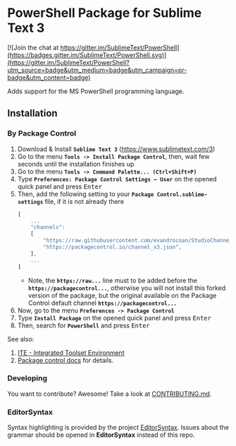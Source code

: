 # PowerShell Package for Sublime Text 3

[![Join the chat at https://gitter.im/SublimeText/PowerShell](https://badges.gitter.im/SublimeText/PowerShell.svg)](https://gitter.im/SublimeText/PowerShell?utm_source=badge&utm_medium=badge&utm_campaign=pr-badge&utm_content=badge)

Adds support for the MS PowerShell programming language.


## Installation

### By Package Control

1. Download & Install **`Sublime Text 3`** (https://www.sublimetext.com/3)
1. Go to the menu **`Tools -> Install Package Control`**, then,
   wait few seconds until the installation finishes up
1. Go to the menu **`Tools -> Command Palette...
   (Ctrl+Shift+P)`**
1. Type **`Preferences:
   Package Control Settings – User`** on the opened quick panel and press <kbd>Enter</kbd>
1. Then,
   add the following setting to your **`Package Control.sublime-settings`** file, if it is not already there
   ```js
   [
       ...
       "channels":
       [
           "https://raw.githubusercontent.com/evandrocoan/StudioChannel/master/channel.json",
           "https://packagecontrol.io/channel_v3.json",
       ],
       ...
   ]
   ```
   * Note,
     the **`https://raw...`** line must to be added before the **`https://packagecontrol...`**,
     otherwise you will not install this forked version of the package,
     but the original available on the Package Control default channel **`https://packagecontrol...`**
1. Now,
   go to the menu **`Preferences -> Package Control`**
1. Type **`Install Package`** on the opened quick panel and press <kbd>Enter</kbd>
1. Then,
search for **`PowerShell`** and press <kbd>Enter</kbd>

See also:
1. [ITE - Integrated Toolset Environment](https://github.com/evandrocoan/ITE)
1. [Package control docs](https://packagecontrol.io/docs/usage) for details.


### Developing

You want to contribute? Awesome! Take a look at [CONTRIBUTING.md](CONTRIBUTING.md).

### EditorSyntax

Syntax highlighting is provided by the project [EditorSyntax][].
Issues about the grammar should be opened in **EditorSyntax** instead of this repo.

[package_control]: https://sublime.wbond.net/installation
[EditorSyntax]: https://github.com/PowerShell/EditorSyntax
